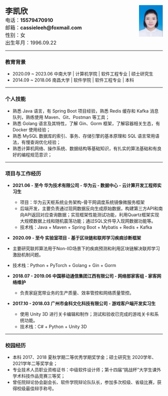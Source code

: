 <div>
<img src="./assets/简历.png" style="float:right" width=15% height=AUTO/>
<b><font size = 5>李凯欣</font></b><br>
  <font size = 3>电话：<b>15579470910</b></font><br><font size = 3>邮箱：<b>cassieleeh@foxmail.com</b><br></font><font size = 3>性别：女</font><br><font size = 3>出生年月：1996.09.22</font><br>
</div>

---

###  教育背景

- 2020.09 ~ 2023.06                               中南大学 | 计算机学院 | 软件工程专业 |  硕士研究生
- 2014.09 ~ 2018.06                               南昌大学 |   软件学院   | 软件工程专业 |  本科  

---

###  个人技能

- 熟悉 Java 语言，有 Spring Boot 项目经验，熟悉 Redis 缓存和 Kafka 消息队列，熟练使用 Maven、Git、Postman 等工具；
- 熟悉 Golang 语言及其特性，了解 Gin、Gorm 框架，了解容器相关生态，有 Docker 使用经验；
- 熟悉 MySQL 数据库的索引、事务、存储引擎的基本原理和 SQL 语言常用语法，有慢查询优化经验；
- 熟悉计算机网络、操作系统、数据结构等基础知识，有扎实的算法基础和有良好的编程规范意识；

---

###  项目与工作经历

- **2021.06 - 至今                 华为技术有限公司 - 华为云 - 数据中心 - 云计算开发工程师实习生** 
  - 项目：华为云天枢系统业务架构-骨干网调度系统镜像微服务框架
  - 后端开发，主要负责通过现网数据反向生成原始数据，构建第三方API和南向API返回对应查询数据；实现框架性能测试功能，利用Quartz框架实现大规模数据上线和随机震荡功能；通过SQL文件导入现网数据功能等。
  - 技术栈：Java + Maven + Spring Boot + Mybatis + Redis + Kafka 
-  **2020.09 - 至今                实验室项目 - 基于区块链和联邦学习疾病诊断框架**
  - 主要研究联邦算法用于Non-IID场景下的疾病预测和利用区块链解决联邦学习激励机制问题。
  
  - 技术栈：Python + PyTorch + Golang + Gin + Gorm
- **2018.07 - 2019.06          中国移动通信集团江西有限公司 - 网络部家客组 - 家客网络维护** 
  - 负责家庭宽带业务的生产质量、效率管控和网络质量管控。
- **2017.10 - 2018.03          广州市金科文化科技有限公司 - 游戏客户端开发实习生**
  - 使用 Unity 3D 进行关卡编辑和制作；测试和验收已完成的游戏关卡和系统功能。
  - 技术栈：C# + Python + Unity 3D


---

###  校园经历

- 本科 2017、2018 夏秋学期二等优秀学期奖学金；硕士研究生 2020学年、2021学年二等奖学金；
- 专业技术人员职业资格证书：中级软件设计师；第十四届“挑战杯”大学生课外学术科技作品竞赛三等奖；
- 曾任院辩论协会副会长、软件学院辩论队队长，参加多次校级、省级比赛，获得校级最佳辩手称号。
